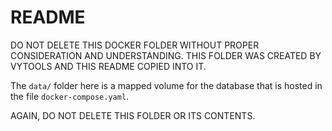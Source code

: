 # README

DO NOT DELETE THIS DOCKER FOLDER WITHOUT PROPER CONSIDERATION AND UNDERSTANDING.
THIS FOLDER WAS CREATED BY VYTOOLS AND THIS README COPIED INTO IT.

The `data/` folder here is a mapped volume for the database that is hosted in the
file `docker-compose.yaml`.

AGAIN, DO NOT DELETE THIS FOLDER OR ITS CONTENTS.